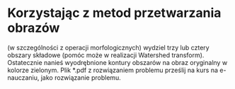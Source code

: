 # Korzystając z metod przetwarzania obrazów 
(w szczególności z operacji morfologicznych) wydziel trzy lub cztery obszary składowe (pomóc może w realizacji Watershed transform). Ostatecznie nanieś wyodrębnione kontury obszarów na obraz oryginalny w kolorze zielonym.
Plik *.pdf z rozwiązaniem problemu prześlij na kurs na e-nauczaniu, jako rozwiązanie problemu.